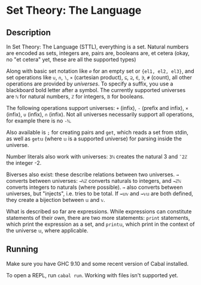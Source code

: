 # Set Theory: The Language

## Description

In Set Theory: The Language (STTL), everything is a set. Natural numbers are encoded as sets, integers are, pairs are, booleans are, et cetera (okay, no "et cetera" yet, these are all the supported types)

Along with basic set notation like `∅` for an empty set or `{el1, el2, el3}`, and set operations like `∪`, `∩`, `∖`, `×` (cartesian product), `⊆`, `⊇`, `∈`, `∋`, `#` (count), all other operations are provided by *universes*. To specify a suffix, you use a blackboard bold letter after a symbol. The currently supported universes are `ℕ` for natural numbers, `ℤ` for integers, `𝔹` for booleans.

The following operations support universes: `+` (infix), `-` (prefix and infix), `×` (infix), `∪` (infix), `∩` (infix). Not all universes necessarily support all operations, for example there is no `-ℕ`.

Also available is `;` for creating pairs and `get`, which reads a set from stdin, as well as `get𝕦` (where `𝕦` is a supported universe) for parsing inside the universe.

Number literals also work with universes: `3ℕ` creates the natural 3 and `¯2ℤ` the integer -2.

Biverses also exist: these describe relations between two universes. `→` converts between universes: `→ℕℤ` converts naturals to integers, and `→ℤℕ` converts integers to naturals (where possible). `↣` also converts between universes, but "injects", i.e. tries to be total. If `↣𝕦𝕧` and `↣𝕧𝕦` are both defined, they create a bijection between `𝕦` and `𝕧`.

What is described so far are expressions. While expressions can constitute statements of their own, there are two more statements: `print` statements, which print the expression as a set, and `print𝕦`, which print in the context of the universe `𝕦`, where applicable.

## Running

Make sure you have GHC 9.10 and some recent version of Cabal installed.

To open a REPL, run `cabal run`. Working with files isn't supported yet.
